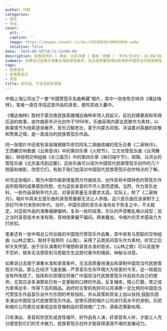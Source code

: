 ```yaml
---
author: 刘蔚
categories:
- 音乐
- 评论
cover:
  alt: ''
  caption: ''
  image: https://images.soomal.cc/doc/20190830/00083894.webp
  relative: false
date: '2019-08-30T10:11:14+08:00'
description: 民族交响乐 | 源自：北京日报 | 版权：转载 |  平均/总评分：10.00/10
summary: 如果说过去限于演奏水准和录音条件，无法高质量地演出和录制中国现当代民族管弦乐作品，那么在经济飞速发展、严肃音乐生存环境大为改善的今天，这一局面应该有所改观了。指挥和乐团理应将推广中国现当代民族管弦乐作品视为自己的使命……
tags:
- 民族音乐
- 民族管弦乐
- 录音
title: 好作品，不该没有好录音
---
```


中唱上海公司出了一套“中国管弦乐名曲典藏”唱片，其中一张收有交响诗《嘎达梅林》，笔者一直在寻找这首作品的录音，便将其收入囊中。

《嘎达梅林》取材于蒙古族民族英雄嘎达梅林率领人民起义，反抗封建暴政和军阀压迫的故事，由作曲家辛沪光创作于1956年。乐曲采用内蒙古民歌作为素材，以故事情节为线索逐渐展开，音乐沉郁悲壮，富于内蒙古风情，洋溢着对英雄的崇敬和赞美之情，是一首成功的民族管弦乐作品。

同一张唱片中还收有吴祖强根据华彦钧同名二胡曲改编的弦乐合奏《二泉映月》，王西麟交响套曲《云南音诗》中的第四乐章《火把节》，江文也管弦乐曲《台湾舞曲》，钟信明交响组曲《长江画页》中的第四乐章《秭归端午节》，郑璐、马洪业的管弦乐曲《北京喜讯到边寨》。这些乐曲可以视为中国现代民族管弦乐创作的几个侧面和缩影，欣赏它们，有助于我们加深对中国现代民族管弦乐创作特点的了解。

听完这张唱片，既为中国作曲家借鉴西方作曲技法、创作具有中国特色的管弦乐作品所取得的成果感到欣慰，也为这些录音的不尽人意而遗憾。当然，作为音乐史料，一些作品录制年代久远，对录音质量无法要求太高。实际上，除了《二泉映月》，唱片中其余五首乐曲的录音质量都无法让人恭维。这六首乐曲应该录制于上世纪70年代末到80年代，当时，中国乐团的音乐水准尚处于恢复之中，不太稳定，对这些作品的演奏偏硬偏响，复杂一些的段落，乐队的声音散乱难以成型；加之当时录音技术水准有限，音响效果偏干偏闷。两者叠加，令唱片的艺术感染力大打折扣。

笔者还有一张中唱总公司出版的中国现代管弦乐作品集，其中收有马思聪的交响组曲《山林之歌》，取材于屈原的《山鬼》，采用了云南民间音乐作为素材。听赏之后却大失所望。由于乐队演奏的不理想和录音水准的低劣，《山林之歌》可以说是惨不忍听，根本无法感受到马思聪先生这部代表作的瑰丽、神秘与诗意。

如果说过去限于演奏水准和录音条件，无法高质量地演出和录制中国现当代民族管弦乐作品，那么在经济飞速发展、严肃音乐生存环境大为改善的今天，这一局面应该有所改观了。指挥和乐团理应将推广中国现当代民族管弦乐作品视为自己的使命，尤其应该多演那些已有一定基础和口碑的作品，反复锤炼，精心打磨，使之成为拿得出手、传得下去的精品。政府的主管机构则可以将演奏一定比例的中国现当代管弦乐作品音乐会作为乐团的考核指标，并从政策和资金上加以扶持,鼓励乐团多演出中国现当代民族管弦乐作品，促使乐团和唱片公司进行高水平的录制。乐团和唱片公司更应该重视这些音像制品的营销推广工作，酒香还需勤吆喝。

只有演出、录音和欣赏形成良性循环，好作品有人演，好录音有人听，才能让人充分感受到它们的艺术魅力，民族管弦乐创作才能获得源源不竭的发展动力。